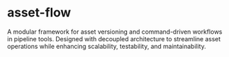 # asset-flow
A modular framework for asset versioning and command-driven workflows in pipeline tools. Designed with decoupled architecture to streamline asset operations while enhancing scalability, testability, and maintainability.
